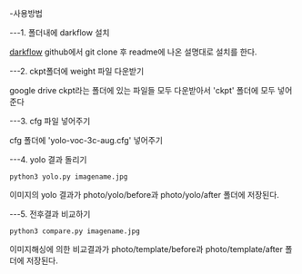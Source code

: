 
-사용방법


---1. 폴더내에 darkflow 설치


[darkflow](https://github.com/thtrieu/darkflow) github에서 git clone 후 readme에 나온 설명대로 설치를 한다.


---2. ckpt폴더에 weight 파일 다운받기


google drive ckpt라는 폴더에 있는 파일들 모두 다운받아서 'ckpt' 폴더에 모두 넣어준다


---3. cfg 파일 넣어주기


cfg 폴더에 'yolo-voc-3c-aug.cfg' 넣어주기


---4. yolo 결과 돌리기


```
python3 yolo.py imagename.jpg 
```

이미지의 yolo 결과가 photo/yolo/before과 photo/yolo/after 폴더에 저장된다.


---5. 전후결과 비교하기


```
python3 compare.py imagename.jpg 
```

이미지해싱에 의한 비교결과가 photo/template/before과 photo/template/after 폴더에 저장된다.
